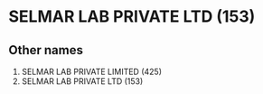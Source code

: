 # SELMAR LAB PRIVATE LTD (153)

## Other names
1. SELMAR LAB PRIVATE LIMITED (425)
1. SELMAR LAB PRIVATE LTD (153)


